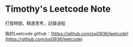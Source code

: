 # Timothy's Leetcode Note

打發時間，精進思考，記錄過程

我的Leetcode github：[https://github.com/ssj0936/leetcode](https://github.com/ssj0936/leetcode)

